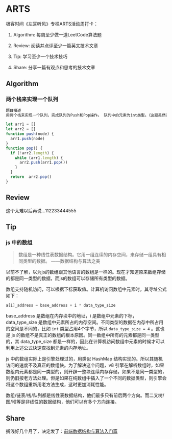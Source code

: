# ARTS

极客时间《左耳听风》专栏ARTS活动周打卡：

1. Algorithm: 每周至少做一道LeetCode算法题

2. Review: 阅读并点评至少一篇英文技术文章

3. Tip: 学习至少一个技术技巧

4. Share: 分享一篇有观点和思考的技术文章

## Algorithm

### 两个栈来实现一个队列

```html
题目描述
用两个栈来实现一个队列，完成队列的Push和Pop操作。 队列中的元素为int类型。（这题虽然实现很简单，但是逻辑还是有点绕的）
```

```js
let arr1 = []
let arr2 = []
function push(node) {
  arr1.push(node)
}
function pop() {
  if (!arr2.length) {
    while (arr1.length) {
      arr2.push(arr1.pop())
    }
  }
  return  arr2.pop()
}
```

## Review

这个太难以后再说...112233444555

## Tip

### js 中的数组

> 数组是一种线性表数据结构。它用一组连续的内存空间，来存储一组具有相同类型的数据。 ——数据结构与算法之美

以前不了解，以为js的数组跟其他语言的数组是一样的。现在才知道原来数组存储的都是同一类型的数据，而js的数组可以存储所有类型的数据。

数组支持随机访问，可以根据下标获取值。计算机访问数组中元素时，其寻址公式如下：

```js
a[i]_address = base_address + i * data_type_size
```

base_address 是数组在内存块中的地址，i 是数组中元素的下标，data_type_size 是数组中元素所占的内存空间。不同类型的数据在内存中所占用的空间是不同的，比如 `int` 类型占用4个字节，所以 `data_type_size = 4` 。这也是 js 的数组不是真正的数组的根本原因。同一数组中所有的元素都是同一类型的，其 data_type_size 都是一样的，因此在计算机访问数组中元素的时候才可以利用上述公式快速查找到元素的内存地址。

js 中的数组实际上是引擎处理过的，用类似 HashMap 结构实现的。所以其随机访问的速度不及真正的数组快。为了解决这个问题，v8 引擎在解析数组时，如果数组内元素都是同一类型的，则开辟一整块连续内存存储，如果不是同一类型的，则仍旧按老方法处理。但是如果在纯数组中插入了一个不同的数据类型，则引擎会将这个数组重新用老方法生成，这时更加消耗性能。

数组/链表/栈/队列都是线性表数据结构，他们最多只有前后两个方向。而二叉树/图/堆等是非线性的数据结构，他们可以有多个方向连接。

## Share

搁浅好几个月了，决定发了：[前端数据结构与算法入门篇](https://juejin.im/post/5d65ffa051882518e0056241)